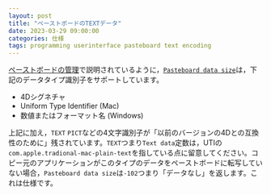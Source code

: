 ```yaml
---
layout: post
title: "ペーストボードのTEXTデータ"
date: 2023-03-29 09:00:00
categories: 仕様
tags: programming userinterface pasteboard text encoding
---
```


[ペーストボードの管理](https://doc.4d.com/4Dv19/4D/19.6/Managing-Pasteboards.300-6270006.ja.html)で説明されているように，[`Pasteboard data size`](https://doc.4d.com/4Dv19/4D/19.6/Pasteboard-data-size.301-6270005.ja.html)は，下記のデータタイプ識別子をサポートしています。

* 4Dシグネチャ
* Uniform Type Identifier (Mac)
* 数値またはフォーマット名 (Windows)

上記に加え，`TEXT` `PICT`などの4文字識別子が「以前のバージョンの4Dとの互換性のために」残されています。`TEXT`つまり`Text data`定数は，UTIの`com.apple.tradional-mac-plain-text`を指している点に留意してください。コピー元のアプリケーションがこのタイプのデータをペーストボードに転写していない場合，`Pasteboard data size`は`-102`つまり「データなし」を返します。これは仕様です。
